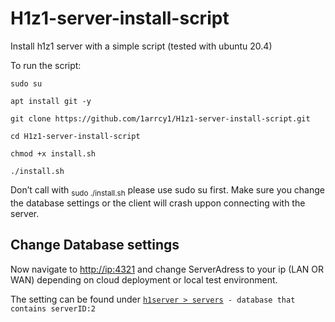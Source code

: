 <h1 dir="auto">H1z1-server-install-script</h1><p dir="auto">Install h1z1 server with a simple script (tested with ubuntu 20.4)</p><p dir="auto">To run the script:</p><p dir="auto"><code>sudo su</code></p><p dir="auto"><code>apt install git -y</code></p><p dir="auto"><code>git clone https://github.com/1arrcy1/H1z1-server-install-script.git</code> </p><p dir="auto"><code>cd H1z1-server-install-script</code> </p><p dir="auto"><code>chmod +x install.sh</code> </p><p dir="auto"><code>./install.sh</code></p><p dir="auto">Don’t call with <sub>sudo ./install.sh</sub> please use sudo su first. Make sure you change the database settings or the client will crash uppon connecting with the server.</p><p dir="auto"></p><h2>Change Database settings</h2><p dir="auto">Now navigate to <a href="http://ip:4321">http://ip:4321</a> and change ServerAdress to your ip (LAN OR WAN) depending on cloud deployment or local test environment. </p><p dir="auto">The setting can be found under <code><u>h1server &gt; servers</u> - database that contains serverID:2</code></p><p dir="auto"></p>
